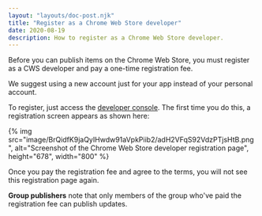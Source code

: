 ```yaml
---
layout: "layouts/doc-post.njk"
title: "Register as a Chrome Web Store developer"
date: 2020-08-19
description: How to register as a Chrome Web Store developer.
---
```


Before you can publish items on the Chrome Web Store, you must register as a CWS developer and pay a
one-time registration fee.

<div class="aside aside--note">We suggest using a new account just for your app instead of your personal account.</div>

To register, just access the [developer console][1]. The first time you do this, a registration
screen appears as shown here:

{% img src="image/BrQidfK9jaQyIHwdw91aVpkPiib2/adH2VFqS92VdzPTjsHtB.png", 
       alt="Screenshot of the Chrome Web Store developer registration page", height="678", width="800" %}

Once you pay the registration fee and agree to the terms, you will not see this registration page
again.

<div class="aside aside--note"><strong>Group publishers</strong> note that only members of the group who've paid the registration fee can publish updates.</div>

[1]: https://chrome.google.com/webstore/devconsole
